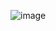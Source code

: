 ![image](https://github.com/mhmdkad/Data-Analysis-Sales-PowerBI-SQL/assets/93993716/d5406973-d336-4386-8e56-e13d82574ed3)
